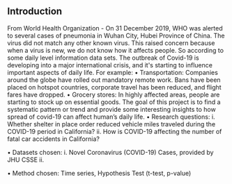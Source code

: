 ## Introduction  

From World Health Organization - On 31 December 2019, WHO was alerted to several cases of pneumonia in Wuhan City, Hubei Province of China. The virus did not match any other known virus. This raised concern because when a virus is new, we do not know how it affects people. So according to some daily level information data sets. The outbreak of Covid-19 is developing into a major international crisis, and it's starting to influence important aspects of daily life. For example:
•	Transportation: Companies around the globe have rolled out mandatory remote work. Bans have been placed on hotspot countries, corporate travel has been reduced, and flight fares have dropped.
•	Grocery stores: In highly affected areas, people are starting to stock up on essential goods.
The goal of this project is to find a systematic pattern or trend and provide some interesting insights to how spread of covid-19 can affect human’s daily life. 
•	Research questions:
i. Whether shelter in place order reduced vehicle miles traveled during the COVID-19 period in California?
ii. How is COVID-19 affecting the number of fatal car accidents in California? 

•	Datasets chosen:
i. Novel Coronavirus (COVID-19) Cases, provided by JHU CSSE
ii.

•	Method chosen: Time series, Hypothesis Test (t-test, p-value)

